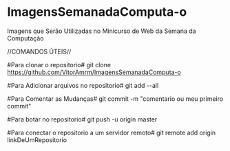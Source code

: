 # ImagensSemanadaComputa-o
Imagens que Serão Utilizadas no Minicurso de Web da Semana da Computação

//COMANDOS ÚTEIS//

#Para clonar o repositorio#
git clone https://github.com/VitorAmrm/ImagensSemanadaComputa-o

#Para Adicionar arquivos no repositorio#
git add --all

#Para Comentar as Mudanças#
git commit -m "comentario ou meu primeiro commit"

#Para botar no repositorio#
git push -u origin master

#Para conectar o repositorio a um servidor remoto#
git remote add origin linkDeUmRepositorio 
